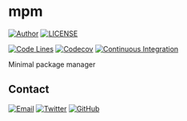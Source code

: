 # mpm

[![Author](https://img.shields.io/badge/author-sabertaz-lightgrey?style=for-the-badge)](https://github.com/sabertazimi)
[![LICENSE](https://img.shields.io/github/license/sabertazimi/mpm?style=for-the-badge)](https://raw.githubusercontent.com/sabertazimi/mpm/master/LICENSE)

[![Code Lines](https://img.shields.io/tokei/lines/github/sabertazimi/mpm?style=for-the-badge&logo=visualstudiocode)](https://github.com/sabertazimi/mpm)
[![Codecov](https://img.shields.io/codecov/c/github/sabertazimi/mpm/master?logo=codecov&style=for-the-badge)](https://app.codecov.io/gh/sabertazimi/mpm)
[![Continuous Integration](https://img.shields.io/github/workflow/status/sabertazimi/mpm/Continuous%20Integration/master?style=for-the-badge&logo=github)](https://github.com/sabertazimi/mpm/actions/workflows/ci.yml)

Minimal package manager

## Contact

[![Email](https://img.shields.io/badge/-Gmail-ea4335?style=for-the-badge&logo=gmail&logoColor=white)](mailto:sabertazimi@gmail.com)
[![Twitter](https://img.shields.io/badge/-Twitter-1da1f2?style=for-the-badge&logo=twitter&logoColor=white)](https://twitter.com/sabertazimi)
[![GitHub](https://img.shields.io/badge/-GitHub-181717?style=for-the-badge&logo=github&logoColor=white)](https://github.com/sabertazimi)
